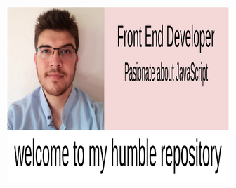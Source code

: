 <div align="center">
	<a href="https://github.com/rashadataf/rashadataf/header.svg">
		<img src="./header.svg" width="800" height="400">
	</a>
</div>
